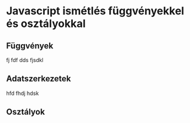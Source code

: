 # Javascript ismétlés függvényekkel és osztályokkal

## Függvények

fj fdf dds fjsdkl 

## Adatszerkezetek

hfd fhdj hdsk

## Osztályok
